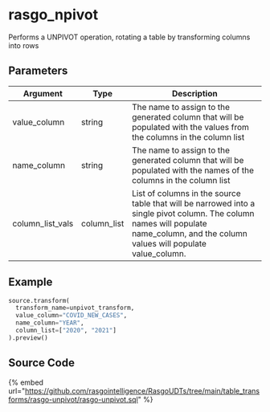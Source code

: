

# rasgo_npivot

Performs a UNPIVOT operation, rotating a table by transforming columns into rows

## Parameters

|     Argument     |    Type     |                                                                                     Description                                                                                     |
| ---------------- | ----------- | ----------------------------------------------------------------------------------------------------------------------------------------------------------------------------------- |
| value_column     | string      | The name to assign to the generated column that will be populated with the values from the columns in the column list                                                               |
| name_column      | string      | The name to assign to the generated column that will be populated with the names of the columns in the column list                                                                  |
| column_list_vals | column_list | List of columns in the source table that will be narrowed into a single pivot column. The column names will populate name_column, and the column values will populate value_column. |


## Example

```python
source.transform(
  transform_name=unpivot_transform,
  value_column="COVID_NEW_CASES",
  name_column="YEAR",
  column_list=["2020", "2021"]
).preview()
```

## Source Code

{% embed url="https://github.com/rasgointelligence/RasgoUDTs/tree/main/table_transforms/rasgo-unpivot/rasgo-unpivot.sql" %}

